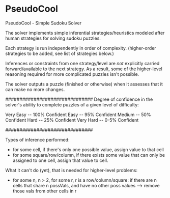 PseudoCool
==========

PseudoCool - Simple Sudoku Solver

The solver implements simple inferential strategies/heuristics modeled after human strategies for solving sudoku puzzles.

Each strategy is run independently in order of complexity. (higher-order strategies to be added, see list of strategies below.)

Inferences or constraints from one strategy/level are *not* explicitly carried forward/available to the next strategy.
As a result, some of the higher-level reasoning required for more complicated puzzles isn't possible.

The solver outputs a puzzle (finished or otherwise) when it assesses that it can make no more changes.

###############################
Degree of confidence in the solver's ability to complete puzzles of a given level of difficulty:

Very Easy -- 100% Confident
Easy -- 95% Confident
Medium -- 50% Confident
Hard -- 25% Confident
Very Hard -- 0-5% Confident


###############################


Types of inference performed:
  - for some cell, if there's only one possible value, assign value to that cell
  - for some square/row/column, if there exists some value that can only be assigned to one cell, assign that value to cell.


What it can't do (yet), that is needed for higher-level problems:
  - for some n, n > 2, for some r, r is a row/column/square:
    if there are n cells that share n possVals, and have no other poss values --> remove those vals from other cells in r

